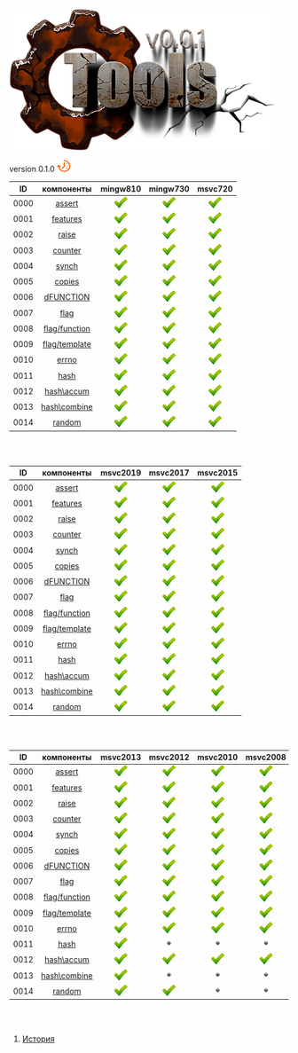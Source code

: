 
[![logo](../logo.png)](../home.md "for developers") 

[P1]: ../images/progress.png  "2021y-03m-04d"
[X1]: ../images/failed.png    "2021y-03m-04d"
[V1]: ../images/success.png   "2021y-03m-04d"
[E1]: ../images/nodata.png    "2021y-03m-04d"
[N1]: ../images/na.png        "2021y-03m-04d"

version 0.1.0 ![P1]

| **ID** | **компоненты**      |  mingw810   |  mingw730   |  msvc720    |  
|:------:|:-------------------:|:-----------:|:-----------:|:-----------:|  
|  0000  | [assert][00]        | [![V1]][00] | [![V1]][00] | [![V1]][00] |  
|  0001  | [features][01]      | [![V1]][01] | [![V1]][01] | [![V1]][01] |  
|  0002  | [raise][02]         | [![V1]][02] | [![V1]][02] | [![V1]][02] |  
|  0003  | [counter][03]       | [![V1]][03] | [![V1]][03] | [![V1]][03] |  
|  0004  | [synch][04]         | [![V1]][04] | [![V1]][04] | [![V1]][04] |  
|  0005  | [copies][05]        | [![V1]][05] | [![V1]][05] | [![V1]][05] |  
|  0006  | [dFUNCTION][06]     | [![V1]][06] | [![V1]][06] | [![V1]][06] |  
|  0007  | [flag][07]          | [![V1]][07] | [![V1]][07] | [![V1]][07] |  
|  0008  | [flag/function][08] | [![V1]][08] | [![V1]][08] | [![V1]][08] |  
|  0009  | [flag/template][09] | [![V1]][09] | [![V1]][09] | [![V1]][09] |  
|  0010  | [errno][10]         | [![V1]][10] | [![V1]][10] | [![V1]][10] |  
|  0011  | [hash][11]          | [![V1]][11] | [![V1]][11] | [![V1]][11] |  
|  0012  | [hash\accum][12]    | [![V1]][12] | [![V1]][12] | [![V1]][12] |  
|  0013  | [hash\combine][13]  | [![V1]][13] | [![V1]][13] | [![V1]][13] |  
|  0014  | [random][14]        | [![V1]][14] | [![V1]][14] | [![V1]][14] |  

<br />
<br />

| **ID** | **компоненты**      |  msvc2019   |  msvc2017   |  msvc2015   |  
|:------:|:-------------------:|:-----------:|:-----------:|:-----------:|  
|  0000  | [assert][00]        | [![V1]][00] | [![V1]][00] | [![V1]][00] |  
|  0001  | [features][01]      | [![V1]][01] | [![V1]][01] | [![V1]][01] |  
|  0002  | [raise][02]         | [![V1]][02] | [![V1]][02] | [![V1]][02] |  
|  0003  | [counter][03]       | [![V1]][03] | [![V1]][03] | [![V1]][03] |  
|  0004  | [synch][04]         | [![V1]][04] | [![V1]][04] | [![V1]][04] |  
|  0005  | [copies][05]        | [![V1]][05] | [![V1]][05] | [![V1]][05] |  
|  0006  | [dFUNCTION][06]     | [![V1]][06] | [![V1]][06] | [![V1]][06] |  
|  0007  | [flag][07]          | [![V1]][07] | [![V1]][07] | [![V1]][07] |  
|  0008  | [flag/function][08] | [![V1]][08] | [![V1]][08] | [![V1]][08] |  
|  0009  | [flag/template][09] | [![V1]][09] | [![V1]][09] | [![V1]][09] |  
|  0010  | [errno][10]         | [![V1]][10] | [![V1]][10] | [![V1]][10] |  
|  0011  | [hash][11]          | [![V1]][11] | [![V1]][11] | [![V1]][11] |  
|  0012  | [hash\accum][12]    | [![V1]][12] | [![V1]][12] | [![V1]][12] |  
|  0013  | [hash\combine][13]  | [![V1]][13] | [![V1]][13] | [![V1]][13] |  
|  0014  | [random][14]        | [![V1]][14] | [![V1]][14] | [![V1]][14] |  

<br />
<br />

| **ID** | **компоненты**      |  msvc2013   |  msvc2012   |  msvc2010   |  msvc2008   |  
|:------:|:-------------------:|:-----------:|:-----------:|:-----------:|:-----------:|  
|  0000  | [assert][00]        | [![V1]][00] | [![V1]][00] | [![V1]][00] | [![V1]][00] |  
|  0001  | [features][01]      | [![V1]][01] | [![V1]][01] | [![V1]][01] | [![V1]][01] |  
|  0002  | [raise][02]         | [![V1]][02] | [![V1]][02] | [![V1]][02] | [![V1]][02] |  
|  0003  | [counter][03]       | [![V1]][03] | [![V1]][03] | [![V1]][03] | [![V1]][03] |  
|  0004  | [synch][04]         | [![V1]][04] | [![V1]][04] | [![V1]][04] | [![V1]][04] |  
|  0005  | [copies][05]        | [![V1]][05] | [![V1]][05] | [![V1]][05] | [![V1]][05] |  
|  0006  | [dFUNCTION][06]     | [![V1]][06] | [![V1]][06] | [![V1]][06] | [![V1]][06] |  
|  0007  | [flag][07]          | [![V1]][07] | [![V1]][07] | [![V1]][07] | [![V1]][07] |  
|  0008  | [flag/function][08] | [![V1]][08] | [![V1]][08] | [![V1]][08] | [![V1]][08] |  
|  0009  | [flag/template][09] | [![V1]][09] | [![V1]][09] | [![V1]][09] | [![V1]][09] |  
|  0010  | [errno][10]         | [![V1]][10] | [![V1]][10] | [![V1]][10] | [![V1]][10] |  
|  0011  | [hash][11]          | [![V1]][11] | [![E1]][11] | [![E1]][11] | [![E1]][11] |  
|  0012  | [hash\accum][12]    | [![V1]][12] | [![V1]][12] | [![V1]][12] | [![V1]][11] |  
|  0013  | [hash\combine][13]  | [![V1]][13] | [![E1]][13] | [![E1]][13] | [![E1]][11] |  
|  0014  | [random][14]        | [![V1]][14] | [![V1]][14] | [![E1]][14] | [![E1]][14] |  

<br />
<br />

[00]: #assert         "подключает assert только в дебаге"  
[01]: #features       "определяет технические возможности компилятора"  
[02]: #raise          "определяет технические возможности компилятора"  
[03]: #counter        "атомарный счетчик"  
[04]: #synch          "примитив синхронизации (критическая секция)"  
[05]: #copies         "позволяет определить количество объектов класса"  
[06]: #dFUNCTION      "макрос раскрывается в текстовое имя функции"  
[07]: #flag           "класс для работы с битовыми флагами (thread-safe)"  
[08]: #flag_function  "набор свободных функций для работы с битовыми флагами"  
[09]: #flag_template  "набор шаблоно-мета-функций для работы с битовыми флагами"  
[10]: #errno          "преобразование LastError в текст"  
[11]: #hash           "рассчитывает хэш любого произвольного объекта"  
[12]: #hash_accum     "умеет аккумулировать хэш составного объекта"  
[13]: #hash_combine   "умеет комбинировать несколько хэшей"  
[14]: #random         "генератор случайных чисел"  

1) [История](../history.md)  


